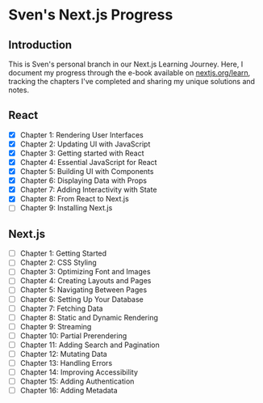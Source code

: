 # Sven's Next.js Progress

## Introduction

This is Sven's personal branch in our Next.js Learning Journey. Here, I document my progress through the e-book available on [nextjs.org/learn](https://nextjs.org/learn), tracking the chapters I've completed and sharing my unique solutions and notes.

## React

- [x] Chapter 1: Rendering User Interfaces
- [x] Chapter 2: Updating UI with JavaScript
- [x] Chapter 3: Getting started with React
- [x] Chapter 4: Essential JavaScript for React
- [x] Chapter 5: Building UI with Components
- [x] Chapter 6: Displaying Data with Props
- [x] Chapter 7: Adding Interactivity with State
- [x] Chapter 8: From React to Next.js
- [ ] Chapter 9: Installing Next.js

## Next.js

- [ ] Chapter 1: Getting Started
- [ ] Chapter 2: CSS Styling
- [ ] Chapter 3: Optimizing Font and Images
- [ ] Chapter 4: Creating Layouts and Pages
- [ ] Chapter 5: Navigating Between Pages
- [ ] Chapter 6: Setting Up Your Database
- [ ] Chapter 7: Fetching Data
- [ ] Chapter 8: Static and Dynamic Rendering
- [ ] Chapter 9: Streaming
- [ ] Chapter 10: Partial Prerendering
- [ ] Chapter 11: Adding Search and Pagination
- [ ] Chapter 12: Mutating Data
- [ ] Chapter 13: Handling Errors
- [ ] Chapter 14: Improving Accessibility
- [ ] Chapter 15: Adding Authentication
- [ ] Chapter 16: Adding Metadata
